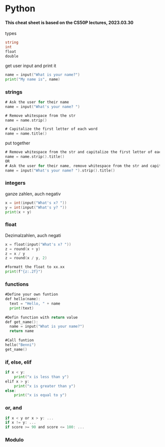 # Python

#### This cheat sheet is based on the CS50P lectures, 2023.03.30

types
``` go
string
int
float
double
```

get user input and print it
```go
name = input("What is your name?")
print("My name is", name)
```
### strings
```go
# Ask the user for their name
name = input("What's your name? ")

# Remove whitespace from the str
name = name.strip()

# Capitalize the first letter of each word
name = name.title()

```
put together
```go
# Remove whitespace from the str and capitalize the first letter of each word
name = name.strip().title()
OR
# Ask the user for their name, remove whitespace from the str and capitalize the first letter of each word
name = input("What's your name? ").strip().title()

```

### integers
ganze zahlen, auch negativ
```go
x = int(input("What's x? "))
y = int(input("What's y? "))
print(x + y)
```

### float
Dezimalzahlen, auch negati
```go
x = float(input("What's x? "))
z = round(x + y)
z = x / y
z = round(x / y, 2)

#formatt the float to xx.xx
print(f"{z:.2f}")
```

### functions
```go
#Define your own funtion
def hello(name):
  text = "Hello, " + name
  print(text)
  
#Defin function with return value
def get_name():
  name = input("What is your name?")
  return name
  
#Call funtion
hello("Benni")
get_name()
```
### if, else, elif
```go
if x < y:
    print("x is less than y")
elif x > y:
    print("x is greater than y")
else:
    print("x is equal to y")
```
### or, and
```go
if x < y or x > y: ...
if x != y: ...
if score >= 90 and score <= 100: ...
```
### Modulo
```go

```

